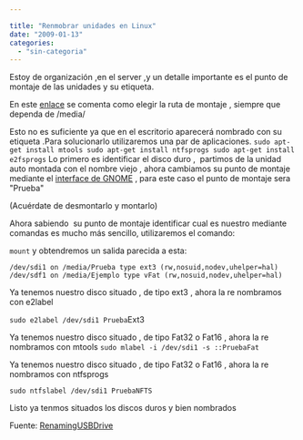 ```yaml
---

title: "Renmobrar unidades en Linux"
date: "2009-01-13"
categories: 
  - "sin-categoria"
---
```


Estoy de organización ,en el server ,y un detalle importante es el punto de montaje de las unidades y su etiqueta.

En este [enlace](https://luispuente.net/2007/07/bug-gnome-mount/) se comenta como elegir la ruta de montaje , siempre que dependa de /media/

Esto no es suficiente ya que en el escritorio aparecerá nombrado con su etiqueta .Para solucionarlo utilizaremos una par de aplicaciones. `sudo apt-get install mtools sudo apt-get install ntfsprogs sudo apt-get install e2fsprogs` Lo primero es identificar el disco duro ,  partimos de la unidad auto montada con el nombre viejo , ahora cambiamos su punto de montaje mediante el [interface de GNOME](https://luispuente.net/2007/07/bug-gnome-mount/) , para este caso el punto de montaje sera "Prueba"

(Acuérdate de desmontarlo y montarlo)

Ahora sabiendo  su punto de montaje identificar cual es nuestro mediante comandas es mucho más sencillo, utilizaremos el comando:

`mount` y obtendremos un salida parecida a esta:

`/dev/sdi1 on /media/Prueba type ext3 (rw,nosuid,nodev,uhelper=hal) /dev/sdf1 on /media/Ejemplo type vFat (rw,nosuid,nodev,uhelper=hal)`

Ya tenemos nuestro disco situado , de tipo ext3 , ahora la re nombramos con e2label

`sudo e2label /dev/sdi1 Prueba`Ext3

Ya tenemos nuestro disco situado , de tipo Fat32 o Fat16 , ahora la re nombramos con mtools `sudo mlabel -i /dev/sdi1 -s ::PruebaFat`

Ya tenemos nuestro disco situado , de tipo Fat32 o Fat16 , ahora la re nombramos con ntfsprogs

`sudo ntfslabel /dev/sdi1 PruebaNFTS`

Listo ya tenmos situados los discos duros y bien nombrados

Fuente: [RenamingUSBDrive](https://help.ubuntu.com/community/RenameUSBDrive)
